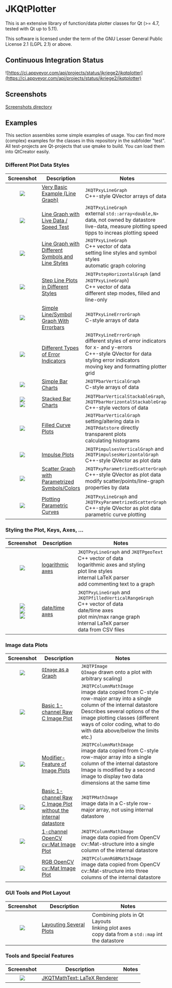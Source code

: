 # JKQtPlotter
This is an extensive library of function/data plotter classes for Qt (>= 4.7, tested with Qt up to 5.11).

This software is licensed under the term of the GNU Lesser General Public License 2.1 
(LGPL 2.1) or above. 

## Continuous Integration Status
![https://ci.appveyor.com/api/projects/status/jkriege2/jkqtplotter](https://ci.appveyor.com/api/projects/status/jkriege2/jkqtplotter)

## Screenshots
[Screenshots directory](https://github.com/jkriege2/JKQtPlotter/tree/master/screenshots)


## Examples
This section assembles some simple examples of usage. 
You can find more (complex) examples for the classes in this repository in the subfolder "test". 
All test-projects are Qt-projects that use qmake to build. You can load them into QtCreator easily.

### Different Plot Data Styles

| Screenshot    | Description   | Notes         |
|:-------------:| ------------- | ------------- |
| [![](https://raw.githubusercontent.com/jkriege2/JKQtPlotter/master/screenshots/jkqtplotter_simpletest1_small.png)](https://github.com/jkriege2/JKQtPlotter/tree/master/test/simpletest) | [Very Basic Example (Line Graph)](https://github.com/jkriege2/JKQtPlotter/tree/master/test/simpletest) | `JKQTPxyLineGraph`<br/>C++-style QVector arrays of data |
| [![](https://raw.githubusercontent.com/jkriege2/JKQtPlotter/master/screenshots/jkqtplotter_simpletest_speed_small.png)](https://github.com/jkriege2/JKQtPlotter/tree/master/test/simpletest_speed) | [Line Graph with Live Data / Speed Test](https://github.com/jkriege2/JKQtPlotter/tree/master/test/simpletest_speed) | `JKQTPxyLineGraph`<br/>external `std::array<double,N>` data, not owned by datastore<br/>live-data, measure plotting speed<br/>tipps to increas plotting speed |
| [![](https://raw.githubusercontent.com/jkriege2/JKQtPlotter/master/screenshots/jkqtplotter_simpletest_symbols_and_styles_small.png)](https://github.com/jkriege2/JKQtPlotter/tree/master/test/simpletest_symbols_and_styles) | [Line Graph with Different Symbols and Line Styles](https://github.com/jkriege2/JKQtPlotter/tree/master/test/simpletest_symbols_and_styles) | `JKQTPxyLineGraph`<br/>C++ vector of data<br/>setting line styles and symbol styles<br/>automatic graph coloring |
| [![](https://raw.githubusercontent.com/jkriege2/JKQtPlotter/master/screenshots/jkqtplotter_simpletest_stepplots_small.png)](https://github.com/jkriege2/JKQtPlotter/tree/master/test/simpletest_stepplots) | [Step Line Plots in Different Styles](https://github.com/jkriege2/JKQtPlotter/tree/master/test/simpletest_stepplots) | `JKQTPstepHorizontalGraph` (and `JKQTPxyLineGraph`)<br/>C++ vector of data<br/>different step modes, filled and line-only |
| [![](https://raw.githubusercontent.com/jkriege2/JKQtPlotter/master/screenshots/jkqtplotter_simpletest_symbols_and_errors_small.png)](https://github.com/jkriege2/JKQtPlotter/tree/master/test/simpletest_symbols_and_errors) | [Simple Line/Symbol Graph With Errorbars](https://github.com/jkriege2/JKQtPlotter/tree/master/test/simpletest_symbols_and_errors) | `JKQTPxyLineErrorGraph`<br/>C-style arrays of data |
| [![](https://raw.githubusercontent.com/jkriege2/JKQtPlotter/master/screenshots/jkqtplotter_simpletest_errorbarstyles_small.png)](https://github.com/jkriege2/JKQtPlotter/tree/master/test/simpletest_errorbarstyles) | [Different Types of Error Indicators](https://github.com/jkriege2/JKQtPlotter/tree/master/test/simpletest_errorbarstyles) | `JKQTPxyLineErrorGraph`<br/>different styles of error indicators for x- and y-errors<br>C++-style QVector for data<br/>styling error indicators<br/>moving key and formatting plotter grid |
| [![](https://raw.githubusercontent.com/jkriege2/JKQtPlotter/master/screenshots/jkqtplotter_simpletest_barchart_small.png)](https://github.com/jkriege2/JKQtPlotter/tree/master/test/simpletest_barchart) | [Simple Bar Charts](https://github.com/jkriege2/JKQtPlotter/tree/master/test/simpletest_barchart) | `JKQTPbarVerticalGraph`<br/>C-style arrays of data |
| [![](https://raw.githubusercontent.com/jkriege2/JKQtPlotter/master/screenshots/JKQTPbarVerticalGraphStacked_small.png)<br>![](https://raw.githubusercontent.com/jkriege2/JKQtPlotter/master/screenshots/JKQTPbarHorizontalGraphStacked_small.png)](https://github.com/jkriege2/JKQtPlotter/tree/master/test/simpletest_stackedbars) | [Stacked Bar Charts](https://github.com/jkriege2/JKQtPlotter/tree/master/test/simpletest_stackedbars) | `JKQTPbarVerticalStackableGraph`, `JKQTPbarHorizontalStackableGraph`<br/>C++-style vectors of data |
| [![](https://raw.githubusercontent.com/jkriege2/JKQtPlotter/master/screenshots/jkqtplotter_simpletest_filledgraphs_small.png)](https://github.com/jkriege2/JKQtPlotter/tree/master/test/simpletest_filledgraphs) | [Filled Curve Plots](https://github.com/jkriege2/JKQtPlotter/tree/master/test/simpletest_filledgraphs) | `JKQTPbarVerticalGraph`<br/>setting/altering data in `JKQTPdatstore` directly<br/> transparent plots<br/>calculating histograms |
| [![](https://raw.githubusercontent.com/jkriege2/JKQtPlotter/master/screenshots/jkqtplotter_simpletest_impulsesplot_small.png)](https://github.com/jkriege2/JKQtPlotter/tree/master/test/simpletest_impulsesplot) | [Impulse Plots](https://github.com/jkriege2/JKQtPlotter/tree/master/test/simpletest_impulsesplot) | `JKQTPimpulsesVerticalGraph` and `JKQTPimpulsesHorizontalGraph`<br/>C++-style QVector as plot data |
| [![](https://raw.githubusercontent.com/jkriege2/JKQtPlotter/master/screenshots/jkqtplotter_simpletest_paramscatterplot_small.png)](https://github.com/jkriege2/JKQtPlotter/tree/master/test/simpletest_paramscatterplot) | [Scatter Graph with Parametrized Symbols/Colors](https://github.com/jkriege2/JKQtPlotter/tree/master/test/simpletest_paramscatterplot) | `JKQTPxyParametrizedScatterGraph`<br/>C++-style QVector as plot data<br/>modify scatter/points/line-graph properties by data |
| [![](https://raw.githubusercontent.com/jkriege2/JKQtPlotter/master/screenshots/jkqtplotter_simpletest_parametriccurve_small.png)](https://github.com/jkriege2/JKQtPlotter/tree/master/test/simpletest_parametriccurve) | [Plotting Parametric Curves](https://github.com/jkriege2/JKQtPlotter/tree/master/test/simpletest_parametriccurve) | `JKQTPxyLineGraph` and `JKQTPxyParametrizedScatterGraph`<br/>C++-style QVector as plot data<br/>parametric curve plotting |

### Styling the Plot, Keys, Axes, ...

| Screenshot    | Description   | Notes         |
|:-------------:| ------------- | ------------- |
| [![](https://raw.githubusercontent.com/jkriege2/JKQtPlotter/master/screenshots/jkqtplotter_simpletest_logaxes_small.png)](https://github.com/jkriege2/JKQtPlotter/tree/master/test/simpletest_logaxes) | [logarithmic axes](https://github.com/jkriege2/JKQtPlotter/tree/master/test/simpletest_logaxes) | `JKQTPxyLineGraph` and `JKQTPgeoText`<br/>C++ vector of data<br/>logarithmic axes and styling<br/>plot line styles<br/>internal LaTeX parser<br/>add commenting text to a graph |
| [![](https://raw.githubusercontent.com/jkriege2/JKQtPlotter/master/screenshots/jkqtplotter_simpletest_dateaxes_small.png)<br>![](https://raw.githubusercontent.com/jkriege2/JKQtPlotter/master/screenshots/jkqtplotter_simpletest_dateaxes_dates_small.png)<br>![](https://raw.githubusercontent.com/jkriege2/JKQtPlotter/master/screenshots/jkqtplotter_simpletest_dateaxes_timeaxis_small.png)](https://github.com/jkriege2/JKQtPlotter/tree/master/test/simpletest_dateaxes) | [date/time axes](https://github.com/jkriege2/JKQtPlotter/tree/master/test/simpletest_dateaxes) | `JKQTPxyLineGraph` and `JKQTPfilledVerticalRangeGraph`<br/>C++ vector of data<br/>date/time axes<br/>plot min/max range graph<br/>internal LaTeX parser<br/>data from CSV files |


### Image data Plots

| Screenshot    | Description   | Notes         |
|:-------------:| ------------- | ------------- |
| [![](https://raw.githubusercontent.com/jkriege2/JKQtPlotter/master/screenshots/jkqtplotter_simpletest_rgbimageplot_qt_small.png)](https://github.com/jkriege2/JKQtPlotter/tree/master/test/simpletest_rgbimageplot_qt) | [`QImage` as a Graph](https://github.com/jkriege2/JKQtPlotter/tree/master/test/simpletest_rgbimageplot_qt) | `JKQTPImage`<br/>`QImage` drawn onto a plot with arbitrary scaling) |
| [![](https://raw.githubusercontent.com/jkriege2/JKQtPlotter/master/screenshots/jkqtplotter_simpletest_imageplot_small.png)](https://github.com/jkriege2/JKQtPlotter/tree/master/test/simpletest_imageplot) | [Basic 1-channel Raw C Image Plot](https://github.com/jkriege2/JKQtPlotter/tree/master/test/simpletest_imageplot) | `JKQTPColumnMathImage`<br/>image data copied from C-style row-major array into a single column of the internal datastore<br>Describes several options of the image plotting classes (different ways of color coding, what to do with data above/below the limits etc.) |
| [![](https://raw.githubusercontent.com/jkriege2/JKQtPlotter/master/screenshots/jkqtplotter_simpletest_imageplot_modifier_small.png)](https://github.com/jkriege2/JKQtPlotter/tree/master/test/simpletest_imageplot_modifier) | [Modifier-Feature of Image Plots](https://github.com/jkriege2/JKQtPlotter/tree/master/test/simpletest_imageplot_modifier) | `JKQTPColumnMathImage`<br/>image data copied from C-style row-major array into a single column of the internal datastore<br>Image is modified by a second image to display two data dimensions at the same time |
| [![](https://raw.githubusercontent.com/jkriege2/JKQtPlotter/master/screenshots/jkqtplotter_simpletest_imageplot_nodatastore_small.png)](https://github.com/jkriege2/JKQtPlotter/tree/master/test/simpletest_imageplot_nodatastore) | [Basic 1-channel Raw C Image Plot<br>without the internal datastore](https://github.com/jkriege2/JKQtPlotter/tree/master/test/simpletest_imageplot_nodatastore) | `JKQTPMathImage`<br/>image data in a C-style row-major array, not using internal datastore |
| [![](https://raw.githubusercontent.com/jkriege2/JKQtPlotter/master/screenshots/jkqtplotter_simpletest_imageplot_opencv_small.png)](https://github.com/jkriege2/JKQtPlotter/tree/master/test/simpletest_imageplot_opencv) | [1-channel OpenCV cv::Mat Image Plot](https://github.com/jkriege2/JKQtPlotter/tree/master/test/simpletest_imageplot_opencv) | `JKQTPColumnMathImage`<br/>image data copied from OpenCV cv::Mat-structure into a single column of the internal datastore |
| [![](https://raw.githubusercontent.com/jkriege2/JKQtPlotter/master/screenshots/jkqtplotter_simpletest_rgbimageplot_opencv_small.png)](https://github.com/jkriege2/JKQtPlotter/tree/master/test/simpletest_rgbimageplot_opencv) | [RGB OpenCV cv::Mat Image Plot](https://github.com/jkriege2/JKQtPlotter/tree/master/test/simpletest_rgbimageplot_opencv) | `JKQTPColumnRGBMathImage`<br/>image data copied from OpenCV cv::Mat-structure into three columns of the internal datastore |

### GUI Tools and Plot Layout

| Screenshot    | Description   | Notes         |
|:-------------:| ------------- | ------------- |
| [![](https://raw.githubusercontent.com/jkriege2/JKQtPlotter/master/screenshots/test_multiplot_small.png)](https://github.com/jkriege2/JKQtPlotter/tree/master/test/test_multiplot) | [Layouting Several Plots](https://github.com/jkriege2/JKQtPlotter/tree/master/test/test_multiplot) | Combining plots in Qt Layouts<br/>linking plot axes<br>copy data from a `std::map` int the datastore |

### Tools and Special Features

| Screenshot    | Description   | Notes         |
|:-------------:| ------------- | ------------- |
| [![](https://raw.githubusercontent.com/jkriege2/JKQtPlotter/master/screenshots/jkqtmathtext_simpletest_small.png)](https://github.com/jkriege2/JKQtPlotter/tree/master/test/jkqtmathtext_simpletest) | [JKQTMathText: LaTeX Renderer](https://github.com/jkriege2/JKQtPlotter/tree/master/test/jkqtmathtext_simpletest) |  |
